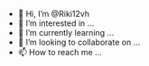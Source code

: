 - 👋 Hi, I’m @Riki12vh
- 👀 I’m interested in ...
- 🌱 I’m currently learning ...
- 💞️ I’m looking to collaborate on ...
- 📫 How to reach me ...

<!---
Riki12vh/Riki12vh is a ✨ special ✨ repository because its `README.md` (this file) appears on your GitHub profile.
You can click the Preview link to take a look at your changes.
--->
